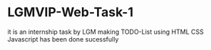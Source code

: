 # LGMVIP-Web-Task-1
it is an internship task by LGM making TODO-List using HTML CSS Javascript has been done sucessfully 

